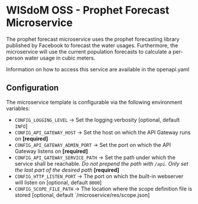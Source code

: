 # WISdoM OSS - Prophet Forecast Microservice

The prophet forecast microservice uses the prophet forecasting library published by Facebook to forecast
the water usages. Furthermore, the microservice will use the current population forecasts to calculate a
per-person water usage in cubic meters.

Information on how to access this service are available in the openapi.yaml

## Configuration

The microservice template is configurable via the following environment variables:
- `CONFIG_LOGGING_LEVEL` &#8594; Set the logging verbosity [optional, default `INFO`]
- `CONFIG_API_GATEWAY_HOST` &#8594; Set the host on which the API Gateway runs on **[required]**
- `CONFIG_API_GATEWAY_ADMIN_PORT` &#8594; Set the port on which the API Gateway listens on **[required]**
- `CONFIG_API_GATEWAY_SERVICE_PATH` &#8594; Set the path under which the service shall be reachable. _Do not prepend the path with `/api`. Only set the last part of the desired path_ **[required]**
- `CONFIG_HTTP_LISTEN_PORT` &#8594; The port on which the built-in webserver will listen on [optional, default `8000`]
- `CONFIG_SCOPE_FILE_PATH` &#8594; The location where the scope definition file is stored [optional, default `/microservice/res/scope.json]

